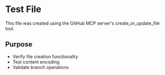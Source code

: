 # Test File

This file was created using the GitHub MCP server's create_or_update_file tool.

## Purpose
- Verify file creation functionality
- Test content encoding
- Validate branch operations